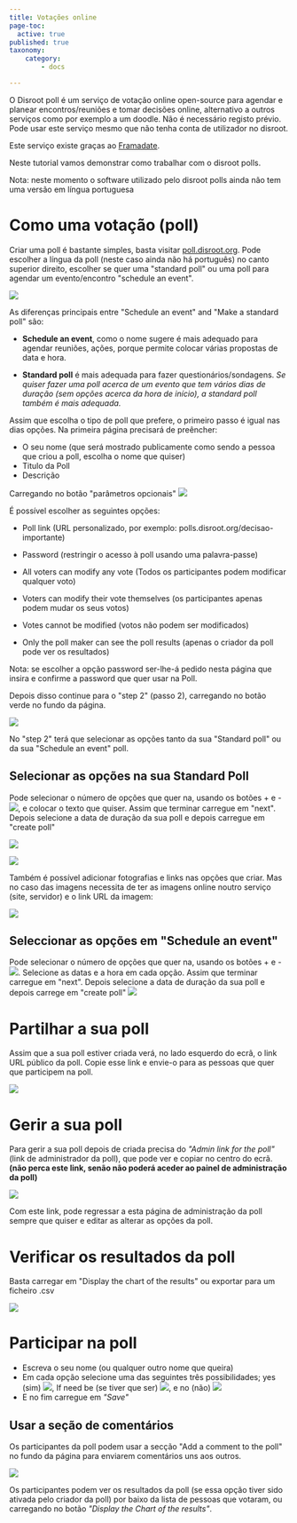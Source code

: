 ```yaml
---
title: Votações online
page-toc:
  active: true
published: true
taxonomy:
    category:
        - docs

---
```


O Disroot poll é um serviço de votação online open-source para agendar e planear encontros/reuniões e tomar decisões online, alternativo a outros serviços como por exemplo a um doodle.
Não é necessário registo prévio. Pode usar este serviço mesmo que não tenha conta de utilizador no disroot.

Este serviço existe graças ao [Framadate](https://framadate.org/).

Neste tutorial vamos demonstrar como trabalhar com o disroot polls.

Nota: neste momento o software utilizado pelo disroot polls ainda não tem uma versão em língua portuguesa


# Como uma votação (poll)

Criar uma poll é bastante simples, basta visitar [poll.disroot.org](https://poll.disroot.org/). Pode escolher a língua da poll (neste caso ainda não há português) no canto superior direito, escolher se quer uma "standard poll" ou uma poll para agendar um evento/encontro "schedule an event".

![](en/polls1.png)

As diferenças principais entre "Schedule an event" and "Make a standard poll" são:

* **Schedule an event**, como o nome sugere é mais adequado para agendar reuniões, ações, porque permite colocar várias propostas de data e hora.

* **Standard poll** é mais adequada para fazer questionários/sondagens. *Se quiser fazer uma poll acerca de um evento que tem vários dias de duração (sem opções acerca da hora de início), a standard poll também é mais adequada.*

Assim que escolha o tipo de poll que prefere, o primeiro passo é igual nas dias opções. Na primeira página precisará de preêncher:

* O seu nome (que será mostrado publicamente como sendo a pessoa que criou a poll, escolha o nome que quiser)
* Titulo da Poll
* Descrição

Carregando no botão "parâmetros opcionais"  ![](en/polls07.png?resize=40,18)

É possível escolher as seguintes opções:

* Poll link (URL personalizado, por exemplo: polls.disroot.org/decisao-importante)

* Password (restringir o acesso à poll usando uma palavra-passe)

* All voters can modify any vote (Todos os participantes podem modificar qualquer voto)

* Voters can modify their vote themselves (os participantes apenas podem mudar os seus votos)

* Votes cannot be modified (votos não podem ser modificados)

* Only the poll maker can see the poll results (apenas o criador da poll pode ver os resultados)

Nota: se escolher a opção password ser-lhe-á pedido nesta página que insira e confirme a password que quer usar na Poll.

Depois disso continue para o "step 2" (passo 2), carregando no botão verde no fundo da página.

![](en/polls2.gif)

No "step 2" terá que selecionar as opções tanto da sua "Standard poll" ou da sua "Schedule an event" poll.

## Selecionar as opções na sua Standard Poll

Pode selecionar o número de opções que quer na, usando os botões + e - ![](en/polls2.png?resize=40,18), e colocar o texto que quiser. Assim que terminar carregue em "next". Depois selecione a data de duração da sua poll e depois carregue em "create poll"

![](en/polls3.gif)

![](en/polls4.gif)

Também é possível adicionar fotografias e links nas opções que criar. Mas no caso das imagens necessita de ter as imagens online noutro serviço (site, servidor) e o link URL da imagem:

![](en/polls5.gif)

## Seleccionar as opções em "Schedule an event"
Pode selecionar o número de opções que quer na, usando os botões + e - ![](en/polls2.png?resize=40,18). Selecione as datas e a hora em cada opção. Assim que terminar carregue em "next". Depois selecione a data de duração da sua poll e depois carrege em "create poll"
![](en/polls6.gif)



# Partilhar a sua poll

Assim que a sua poll estiver criada verá, no lado esquerdo do ecrã, o link URL público da poll. Copie esse link e envie-o para as pessoas que quer que participem na poll.

![](en/polls7.gif)

# Gerir a sua poll
Para gerir a sua poll depois de criada precisa do *"Admin link for the poll"* (link de administrador da poll), que pode ver e copiar no centro do ecrã. **(não perca este link, senão não poderá aceder ao painel de administração da poll)**

![](en/polls3.png)

Com este link, pode regressar a esta página de administração da poll sempre que quiser e editar as alterar as opções da poll.

# Verificar os resultados da poll
Basta carregar em "Display the chart of the results" ou exportar para um ficheiro .csv

![](en/polls8.gif)


# Participar na poll


* Escreva o seu nome (ou qualquer outro nome que queira)
* Em cada opção selecione uma das seguintes  três possibilidades; yes (sim) ![](en/polls4.png?resize=32,22), If need be (se tiver que ser) ![](en/polls5.png?resize=31,20), e no (não) ![](en/polls6.png?resize=32,21)
* E no fim carregue em *"Save"*

## Usar a seção de comentários
Os participantes da poll podem usar a secção "Add a comment to the poll" no fundo da página para enviarem comentários uns aos outros.

![](en/polls9.gif)

Os participantes podem ver os resultados da poll (se essa opção tiver sido ativada pelo criador da poll) por baixo da lista de pessoas que votaram, ou carregando no botão *"Display the Chart of the results"*.
